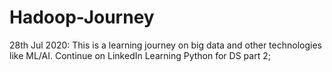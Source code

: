 # Hadoop-Journey
<p> 
  28th Jul 2020: This is a learning journey on big data and other technologies like ML/AI. 
  Continue on LinkedIn Learning Python for DS part 2;
  
</p>


